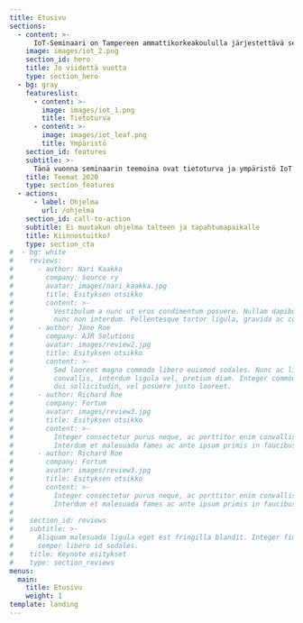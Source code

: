 ```yaml
---
title: Etusivu
sections:
  - content: >-
      IoT-Seminaari on Tampereen ammattikorkeakoululla järjestettävä seminaaritapahtuma, joka kerää yhteen alan yrityksiä, asiantuntijoita ja opiskelijoita. Tapahtuma järjestetään 10.-11.3.2020. Seminaarin järjestää Tampereen ammattikorkeakoulun ainejärjestö SOURCE ry. 
    image: images/iot_2.png
    section_id: hero
    title: Jo viidettä vuotta
    type: section_hero
  - bg: gray
    featureslist:
      - content: >-
        image: images/iot_1.png
        title: Tietoturva
      - content: >-
        image: images/iot_leaf.png
        title: Ympäristö
    section_id: features
    subtitle: >-
      Tänä vuonna seminaarin teemoina ovat tietoturva ja ympäristö IoT:ssa.  
    title: Teemat 2020
    type: section_features
  - actions:
      - label: Ohjelma
        url: /ohjelma
    section_id: call-to-action
    subtitle: Ei muutakun ohjelma talteen ja tapahtumapaikalle
    title: Kiinnostuitko?
    type: section_cta
#  - bg: white
#    reviews:
#      - author: Nari Kaakka
#        company: Source ry
#        avatar: images/nari_kaakka.jpg
#        title: Esityksen otsikko
#        content: >-
#          Vestibulum a nunc ut eros condimentum posuere. Nullam dapibus quis
#          nunc non interdum. Pellentesque tortor ligula, gravida ac commodo eu.
#      - author: Jane Roe
#        company: AJR Solutions
#        avatar: images/review2.jpg
#        title: Esityksen otsikko
#        content: >-
#          Sed laoreet magna commodo libero euismod sodales. Nunc ac libero
#          convallis, interdum ligula vel, pretium diam. Integer commodo sem at
#          dui sollicitudin, vel posuere justo laoreet.
#      - author: Richard Roe
#        company: Fortum
#        avatar: images/review3.jpg
#        title: Esityksen otsikko
#        content: >-
#          Integer consectetur purus neque, ac porttitor enim convallis vitae.
#          Interdum et malesuada fames ac ante ipsum primis in faucibus.
#      - author: Richard Roe
#        company: Fortum
#        avatar: images/review3.jpg
#        title: Esityksen otsikko
#        content: >-
#          Integer consectetur purus neque, ac porttitor enim convallis vitae.
#          Interdum et malesuada fames ac ante ipsum primis in faucibus.     
#          
#    section_id: reviews
#    subtitle: >-
#      Aliquam malesuada ligula eget est fringilla blandit. Integer finibus
#      semper libero id sodales. 
#    title: Keynote esitykset
#    type: section_reviews
menus:
  main:
    title: Etusivu
    weight: 1
template: landing
---
```



